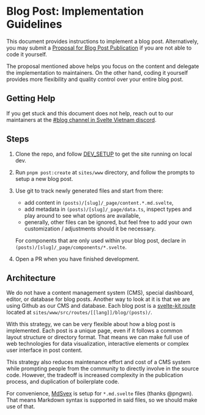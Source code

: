 # Blog Post: Implementation Guidelines

This document provides instructions to implement a blog post. Alternatively,
you may submit a [Proposal for Blog Post Publication](https://github.com/sveltevietnam/sveltevietnam.dev/issues/new/choose)
if you are not able to code it yourself.

The proposal mentioned above helps you focus on the content and delegate the implementation to maintainers. On the other hand, coding it yourself provides more flexibility and quality control over your entire blog post.

## Getting Help

If you get stuck and this document does not help, reach out to our maintainers at the [#blog channel in Svelte Vietnam discord](https://discord.com/channels/1066621936546877450/1140975328781676616).

## Steps

1. Clone the repo, and follow [DEV_SETUP](./DEV_SETUP.md) to get the site running on local dev.
2. Run `pnpm post:create` at `sites/www` directory, and follow the prompts to setup a new blog post.
3. Use git to track newly generated files and start from there:

   - add content in `(posts)/[slug]/_page/content.*.md.svelte`,
   - add metadata in `(posts)/[slug]/_page/data.ts`, inspect types and play around to see what options are available,
   - generally, other files can be ignored, but feel free to add your own customization / adjustments should it be necessary.

   For components that are only used within your blog post, declare in `(posts)/[slug]/_page/components/*.svelte`.

4. Open a PR when you have finished development.

## Architecture

We do not have a content management system (CMS), special dashboard, editor, or database for blog posts. Another way to look at it is that we are using Github as our CMS and database. Each blog post is a [svelte-kit route](https://kit.svelte.dev/docs/routing#page) located at `sites/www/src/routes/[[lang]]/blog/(posts)/`.

With this strategy, we can be very flexible about how a blog post is implemented. Each post is a unique page, even if it follows a common layout structure or directory format. That means we can make full use of web technologies for data visualization, interactive elements or complex user interface in post content.

This strategy also reduces maintenance effort and cost of a CMS system while prompting people from the community to directly involve in the source code. However, the tradeoff is increased complexity in the publication process, and duplication of boilerplate code.

For convenience, [MdSvex](https://mdsvex.pngwn.io/) is setup for `*.md.svelte` files (thanks @pngwn). That means Markdown syntax is supported in said files, so we should make use of that.
